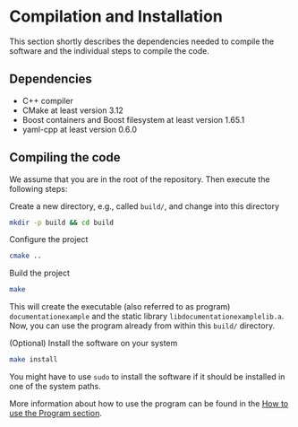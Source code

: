 # Compilation and Installation

This section shortly describes the dependencies needed to compile the software and the individual steps to compile the code.

## Dependencies

- C++ compiler
- CMake at least version 3.12
- Boost containers and Boost filesystem at least version 1.65.1
- yaml-cpp at least version 0.6.0

## Compiling the code

We assume that you are in the root of the repository. Then execute the following steps:

Create a new directory, e.g., called `build/`, and change into this directory

```bash
mkdir -p build && cd build
```

Configure the project

```bash
cmake ..
```

Build the project

```bash
make
```

This will create the executable (also referred to as program) `documentationexample` and the static library `libdocumentationexamplelib.a`. Now, you can use the program already from within this `build/` directory.

(Optional) Install the software on your system

```bash
make install
```

You might have to use `sudo` to install the software if it should be installed in one of the system paths.

More information about how to use the program can be found in the [How to use the Program section](how-to.md).